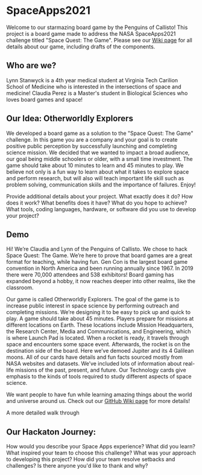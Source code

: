 # SpaceApps2021
Welcome to our starmazing board game by the Penguins of Callisto! This project is a board game made to address the NASA SpaceApps2021 challenge titled "Space Quest: The Game". Please see our [Wiki page](https://github.com/lkstanwyck/SpaceApps2021/wiki) for all details about our game, including drafts of the components.

## Who are we?

Lynn Stanwyck is a 4th year medical student at Virginia Tech Carilion School of Medicine who is interested in the intersections of space and medicine!
Claudia Perez is a Master's student in Biological Sciences who loves board games and space!


## Our Idea: Otherworldly Explorers
We developed a board game as a solution to the "Space Quest: The Game" challenge. In this game you are a company and your goal is to create positive public perception by successfully launching and completing science mission. We decided that we wanted to impact a broad audience, our goal being middle schoolers or older, with a small time investment. The game should take about 10 minutes to learn and 45 minutes to play. We believe not only is a fun way to learn about what it takes to explore space and perform research, but will also will teach important life skill such as problem solving, communication skiils and the importance of failures. Enjoy!

Provide additional details about your project. What exactly does it do? How does it work? What benefits does it have? What do you hope to achieve? What tools, coding languages, hardware, or software did you use to develop your project?


## Demo

Hi! We’re Claudia and Lynn of the Penguins of Callisto. We chose to hack Space Quest: The Game. We’re here to prove that board games are a great format for teaching, while having fun. Gen Con is the largest board game convention in North America and been running annually since 1967. In 2019 there were 70,000 attendees and 538 exhibitors! Board gaming has expanded beyond a hobby, it now reaches deeper into other realms, like the classroom.

Our game is called Otherworldly Explorers. The goal of the game is to increase public interest in space science by performing outreach and completing missions. We’re designing it to be easy to pick up and quick to play. A game should take about 45 minutes. Players prepare for missions at different locations on Earth. These locations include Mission Headquarters, the Research Center, Media and Communications, and Engineering, which is where Launch Pad is located. When a rocket is ready, it travels through space and encounters some space event. Afterwards, the rocket is on the destination side of the board. Here we’ve demoed Jupiter and its 4 Galilean moons. All of our cards have details and fun facts sourced mostly from NASA websites and datasets. We’ve included lots of information about real-life missions of the past, present, and future. Our Technology cards give emphasis to the kinds of tools required to study different aspects of space science. 

We want people to have fun while learning amazing things about the world and universe around us. Check out our [GitHub Wiki page](https://github.com/lkstanwyck/SpaceApps2021/wiki) for more details!


A more detailed walk through




## Our Hackaton Journey:

How would you describe your Space Apps experience? What did you learn? What inspired your team to choose this challenge? What was your approach to developing this project? How did your team resolve setbacks and challenges? Is there anyone you'd like to thank and why?



